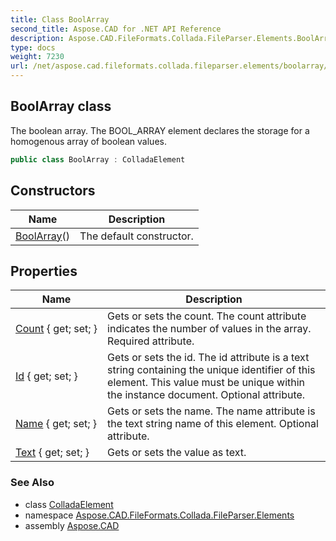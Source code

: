 ```yaml
---
title: Class BoolArray
second_title: Aspose.CAD for .NET API Reference
description: Aspose.CAD.FileFormats.Collada.FileParser.Elements.BoolArray class. The boolean array. The BOOL_ARRAY element declares the storage for a homogenous array of boolean values
type: docs
weight: 7230
url: /net/aspose.cad.fileformats.collada.fileparser.elements/boolarray/
---
```

## BoolArray class

The boolean array. The BOOL_ARRAY element declares the storage for a homogenous array of boolean values.

```csharp
public class BoolArray : ColladaElement
```

## Constructors

| Name | Description |
| --- | --- |
| [BoolArray](boolarray/)() | The default constructor. |

## Properties

| Name | Description |
| --- | --- |
| [Count](../../aspose.cad.fileformats.collada.fileparser.elements/boolarray/count/) { get; set; } | Gets or sets the count. The count attribute indicates the number of values in the array. Required attribute. |
| [Id](../../aspose.cad.fileformats.collada.fileparser.elements/boolarray/id/) { get; set; } | Gets or sets the id. The id attribute is a text string containing the unique identifier of this element. This value must be unique within the instance document. Optional attribute. |
| [Name](../../aspose.cad.fileformats.collada.fileparser.elements/boolarray/name/) { get; set; } | Gets or sets the name. The name attribute is the text string name of this element. Optional attribute. |
| [Text](../../aspose.cad.fileformats.collada.fileparser.elements/boolarray/text/) { get; set; } | Gets or sets the value as text. |

### See Also

* class [ColladaElement](../colladaelement/)
* namespace [Aspose.CAD.FileFormats.Collada.FileParser.Elements](../../aspose.cad.fileformats.collada.fileparser.elements/)
* assembly [Aspose.CAD](../../)


